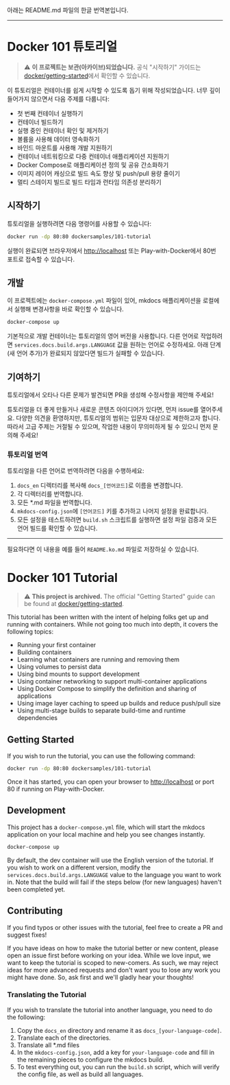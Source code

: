 아래는 README.md 파일의 한글 번역본입니다. 

---

# Docker 101 튜토리얼

> :warning: **이 프로젝트는 보관(아카이브)되었습니다.** 공식 "시작하기" 가이드는 [docker/getting-started](https://github.com/docker/getting-started)에서 확인할 수 있습니다.

이 튜토리얼은 컨테이너를 쉽게 시작할 수 있도록 돕기 위해 작성되었습니다. 너무 깊이 들어가지 않으면서 다음 주제를 다룹니다:

- 첫 번째 컨테이너 실행하기
- 컨테이너 빌드하기
- 실행 중인 컨테이너 확인 및 제거하기
- 볼륨을 사용해 데이터 영속화하기
- 바인드 마운트를 사용해 개발 지원하기
- 컨테이너 네트워킹으로 다중 컨테이너 애플리케이션 지원하기
- Docker Compose로 애플리케이션 정의 및 공유 간소화하기
- 이미지 레이어 캐싱으로 빌드 속도 향상 및 push/pull 용량 줄이기
- 멀티 스테이지 빌드로 빌드 타임과 런타임 의존성 분리하기

## 시작하기

튜토리얼을 실행하려면 다음 명령어를 사용할 수 있습니다:

```bash
docker run -dp 80:80 dockersamples/101-tutorial
```

실행이 완료되면 브라우저에서 [http://localhost](http://localhost) 또는 Play-with-Docker에서 80번 포트로 접속할 수 있습니다.

## 개발

이 프로젝트에는 `docker-compose.yml` 파일이 있어, mkdocs 애플리케이션을 로컬에서 실행해 변경사항을 바로 확인할 수 있습니다.

```bash
docker-compose up
```

기본적으로 개발 컨테이너는 튜토리얼의 영어 버전을 사용합니다. 다른 언어로 작업하려면 `services.docs.build.args.LANGUAGE` 값을 원하는 언어로 수정하세요. 아래 단계(새 언어 추가)가 완료되지 않았다면 빌드가 실패할 수 있습니다.

## 기여하기

튜토리얼에서 오타나 다른 문제가 발견되면 PR을 생성해 수정사항을 제안해 주세요!

튜토리얼을 더 좋게 만들거나 새로운 콘텐츠 아이디어가 있다면, 먼저 issue를 열어주세요. 다양한 의견을 환영하지만, 튜토리얼의 범위는 입문자 대상으로 제한하고자 합니다. 따라서 고급 주제는 거절될 수 있으며, 작업한 내용이 무의미하게 될 수 있으니 먼저 문의해 주세요!

### 튜토리얼 번역

튜토리얼을 다른 언어로 번역하려면 다음을 수행하세요:

1. `docs_en` 디렉터리를 복사해 `docs_[언어코드]`로 이름을 변경합니다.
2. 각 디렉터리를 번역합니다.
3. 모든 *.md 파일을 번역합니다.
4. `mkdocs-config.json`에 `[언어코드]` 키를 추가하고 나머지 설정을 완료합니다.
5. 모든 설정을 테스트하려면 `build.sh` 스크립트를 실행하면 설정 파일 검증과 모든 언어 빌드를 확인할 수 있습니다.

---

필요하다면 이 내용을 예를 들어 `README.ko.md` 파일로 저장하실 수 있습니다.



# Docker 101 Tutorial

> :warning: **This project is archived.** The official "Getting Started" guide can be found at [docker/getting-started](https://github.com/docker/getting-started).

This tutorial has been written with the intent of helping folks get up and running
with containers. While not going too much into depth, it covers the following topics:

- Running your first container
- Building containers
- Learning what containers are running and removing them
- Using volumes to persist data
- Using bind mounts to support development
- Using container networking to support multi-container applications
- Using Docker Compose to simplify the definition and sharing of applications
- Using image layer caching to speed up builds and reduce push/pull size
- Using multi-stage builds to separate build-time and runtime dependencies

## Getting Started

If you wish to run the tutorial, you can use the following command:

```bash
docker run -dp 80:80 dockersamples/101-tutorial
```

Once it has started, you can open your browser to [http://localhost](http://localhost) or
port 80 if running on Play-with-Docker.


## Development

This project has a `docker-compose.yml` file, which will start the mkdocs application on your
local machine and help you see changes instantly.

```bash
docker-compose up
```

By default, the dev container will use the English version of the tutorial. If you wish to work on
a different version, modify the `services.docs.build.args.LANGUAGE` value to the language you want
to work in. Note that the build will fail if the steps below (for new languages) haven't been
completed yet.


## Contributing

If you find typos or other issues with the tutorial, feel free to create a PR and suggest fixes!

If you have ideas on how to make the tutorial better or new content, please open an issue first 
before working on your idea. While we love input, we want to keep the tutorial is scoped to new-comers.
As such, we may reject ideas for more advanced requests and don't want you to lose any work you might
have done. So, ask first and we'll gladly hear your thoughts!


### Translating the Tutorial

If you wish to translate the tutorial into another language, you need to do the following:

1. Copy the `docs_en` directory and rename it as `docs_[your-language-code]`.
1. Translate each of the directories.
1. Translate all *.md files
1. In the `mkdocs-config.json`, add a key for `your-language-code` and fill in the
   remaining pieces to configure the mkdocs build.
1. To test everything out, you can run the `build.sh` script, which will verify the config file,
   as well as build all languages.
